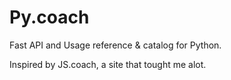 # Py.coach

Fast API and Usage reference &amp; catalog for Python.
  
Inspired by JS.coach, a site that tought me alot.
